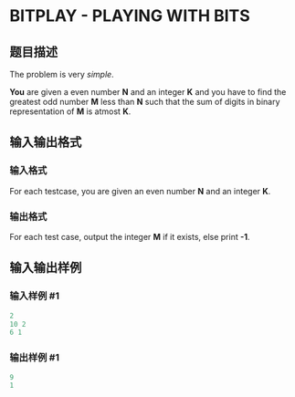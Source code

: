 # BITPLAY - PLAYING WITH BITS

## 题目描述

The problem is very _simple_.

**You** are given a even number **N** and an integer **K** and you have to find the greatest odd number **M** less than **N** such that the sum of digits in binary representation of **M** is atmost **K**.

## 输入输出格式

### 输入格式

For each testcase, you are given an even number **N** and an integer **K**.

### 输出格式

For each test case, output the integer **M** if it exists, else print **-1**.

## 输入输出样例

### 输入样例 #1

```cpp
2
10 2
6 1
```


### 输出样例 #1

```cpp
9
1
```


